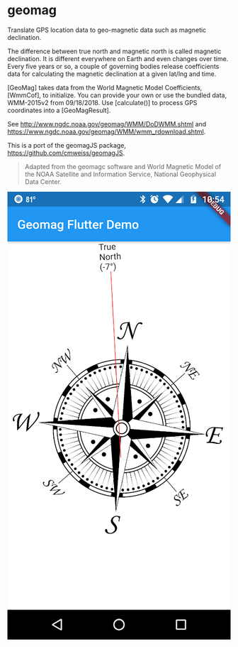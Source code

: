 # geomag

Translate GPS location data to geo-magnetic data such as magnetic declination.

The difference between true north and magnetic north is called magnetic declination.
It is different everywhere on Earth and even changes over time.
Every five years or so, a couple of governing bodies release coefficients data for
calculating the magnetic declination at a given lat/lng and time.

[GeoMag] takes data from the World Magnetic Model Coefficients, [WmmCof],
to initialize. You can provide your own or use the bundled data, WMM-2015v2
from 09/18/2018. Use [calculate()] to process GPS coordinates into a
[GeoMagResult].

See http://www.ngdc.noaa.gov/geomag/WMM/DoDWMM.shtml and
https://www.ngdc.noaa.gov/geomag/WMM/wmm_rdownload.shtml.

This is a port of the geomagJS package,
https://github.com/cmweiss/geomagJS.

> Adapted from the geomagc software and World Magnetic Model of the NOAA
> Satellite and Information Service, National Geophysical Data Center.

![screenshot.png](screenshot.png)
